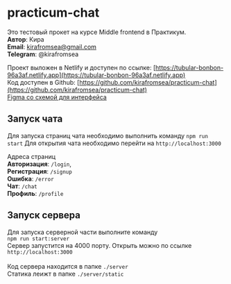 # practicum-chat

Это тестовый прокет на курсе Middle frontend в Практикум. <br />
**Автор**: Кира <br />
**Email**: kirafromsea@gmail.com <br />
**Telegram**: @kirafromsea <br />

Проект выложен в Netlify и доступен по ссылке: [https://tubular-bonbon-96a3af.netlify.app](https://tubular-bonbon-96a3af.netlify.app) <br />
Код доступен в Github: [https://github.com/kirafromsea/practicum-chat](https://github.com/kirafromsea/practicum-chat)<br />
[Figma со схемой для интерфейса](https://www.figma.com/file/QIhlqZO3GESCoKdrnEtt1g/Practicum-Chat?type=design&node-id=52%3A5&mode=design&t=EnUKi7uLkMg9EJvq-1)

## Запуск чата
Для запуска страниц чата необходимо выполнить команду
```npm run start```
Для открытия чата необходимо перейти на ```http://localhost:3000```

Адреса страниц <br />
**Авторизация**: ```/login```, <br />
**Регистрация**: ```/signup``` <br />
**Ошибка**: ```/error```<br />
**Чат**: ```/chat``` <br /> 
**Профиль**: ```/profile```<br />

## Запуск сервера
Для запуска серверной части выполните команду <br />
```npm run start:server```<br />
Сервер запустится на 4000 порту. Открыть можно по ссылке ```http://localhost:3000``` <br/>
<br />
Код сервера находится в папке ```./server``` <br />
Статика леижт в папке ```./server/static``` <br />


